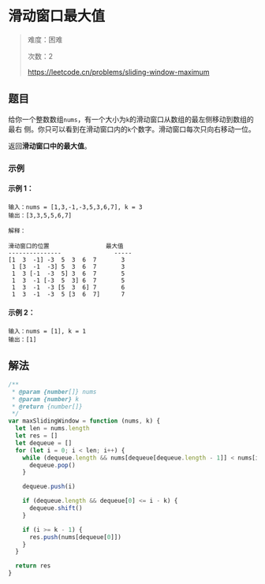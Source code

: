 # 滑动窗口最大值

> 难度：困难
>
> 次数：2
>
> https://leetcode.cn/problems/sliding-window-maximum

## 题目

给你一个整数数组`nums`，有一个大小为`k`的滑动窗口从数组的最左侧移动到数组的最右
侧。你只可以看到在滑动窗口内的`k`个数字。滑动窗口每次只向右移动一位。

返回**滑动窗口中的最大值**。

### 示例

#### 示例 1：

```
输入：nums = [1,3,-1,-3,5,3,6,7], k = 3
输出：[3,3,5,5,6,7]

解释：

滑动窗口的位置                最大值
---------------               -----
[1  3  -1] -3  5  3  6  7       3
 1 [3  -1  -3] 5  3  6  7       3
 1  3 [-1  -3  5] 3  6  7       5
 1  3  -1 [-3  5  3] 6  7       5
 1  3  -1  -3 [5  3  6] 7       6
 1  3  -1  -3  5 [3  6  7]      7
```

#### 示例 2：

```
输入：nums = [1], k = 1
输出：[1]
```

## 解法

```javascript
/**
 * @param {number[]} nums
 * @param {number} k
 * @return {number[]}
 */
var maxSlidingWindow = function (nums, k) {
  let len = nums.length
  let res = []
  let dequeue = []
  for (let i = 0; i < len; i++) {
    while (dequeue.length && nums[dequeue[dequeue.length - 1]] < nums[i]) {
      dequeue.pop()
    }

    dequeue.push(i)

    if (dequeue.length && dequeue[0] <= i - k) {
      dequeue.shift()
    }

    if (i >= k - 1) {
      res.push(nums[dequeue[0]])
    }
  }

  return res
}
```
